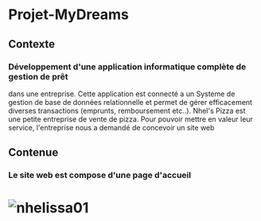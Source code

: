 # Projet-MyDreams

## Contexte
### Développement d'une application informatique complète de gestion de prêt
dans une entreprise. Cette application est connecté a un Systeme de gestion de
base de données relationnelle et permet de gérer efficacement diverses
transactions (emprunts, remboursement etc..). 
Nhel's Pizza est une petite entreprise de vente de pizza. Pour pouvoir mettre en valeur leur service, l'entreprise nous a demandé de concevoir un site web 


## Contenue
### Le site web est compose d'une page d'accueil

# ![nhelissa01]()
